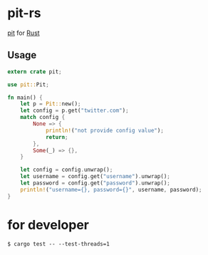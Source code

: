 # pit-rs

[pit](https://github.com/cho45/pit) for [Rust](https://www.rust-lang.org/)

## Usage

```rust
extern crate pit;

use pit::Pit;

fn main() {
    let p = Pit::new();
    let config = p.get("twitter.com");
    match config {
        None => {
            println!("not provide config value");
            return;
        },
        Some(_) => {},
    }

    let config = config.unwrap();
    let username = config.get("username").unwrap();
    let password = config.get("password").unwrap();
    println!("username={}, password={}", username, password);
}
```


# for developer
```
$ cargo test -- --test-threads=1
```
